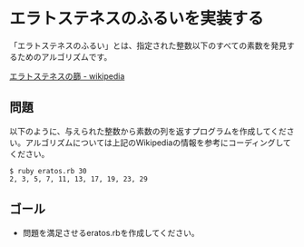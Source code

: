 # エラトステネスのふるいを実装する

「エラトステネスのふるい」とは、指定された整数以下のすべての素数を発見するためのアルゴリズムです。

[エラトステネスの篩 - wikipedia](https://ja.wikipedia.org/wiki/%E3%82%A8%E3%83%A9%E3%83%88%E3%82%B9%E3%83%86%E3%83%8D%E3%82%B9%E3%81%AE%E7%AF%A9)

## 問題

以下のように、与えられた整数から素数の列を返すプログラムを作成してください。アルゴリズムについては上記のWikipediaの情報を参考にコーディングしてください。

```text
$ ruby eratos.rb 30
2, 3, 5, 7, 11, 13, 17, 19, 23, 29
```

## ゴール

- 問題を満足させるeratos.rbを作成してください。
